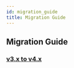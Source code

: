 ```yaml
---
id: migration_guide
title: Migration Guide
---
```


## Migration Guide

### [v3.x to v4.x](/blog/2022/05/15/rneui-migration-guide)
